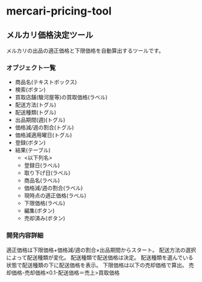 # mercari-pricing-tool
## メルカリ価格決定ツール
メルカリの出品の適正価格と下限価格を自動算出するツールです。

### オブジェクト一覧
- 商品名(テキストボックス)
- 検索(ボタン)
- 買取店舗(駿河屋等)の買取価格(ラベル)
- 配送方法(トグル)
- 配送種類(トグル)
- 出品期間(週)(トグル)
- 価格減/週の割合(トグル)
- 価格減適用曜日(トグル)
- 登録(ボタン)
- 結果(テーブル)
  - <以下列名>
  - 登録日(ラベル)
  - 取り下げ日(ラベル)
  - 商品名(ラベル)
  - 価格減/週の割合(ラベル)
  - 現時点の適正価格(ラベル)
  - 下限価格(ラベル)
  - 編集(ボタン)
  - 売却済み(ボタン)

### 開発内容詳細
適正価格は下限価格+価格減/週の割合×出品期間からスタート。
配送方法の選択によって配送種類が変化。
配送種類で配送価格は決定。
配送種類を選んでいる状態で配送種類の下に配送価格を表示。
下限価格は以下の売却価格で算出。
売却価格-売却価格×0.1-配送価格＝売上>買取価格
